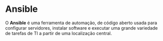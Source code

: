 # Ansible

O **Ansible** é uma ferramenta de automação, de código aberto usada para configurar servidores, instalar software e executar uma grande variedade de tarefas de TI a partir de uma localização central.